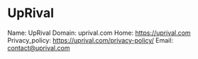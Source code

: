 
# UpRival

Name: UpRival
Domain: uprival.com
Home: https://uprival.com
Privacy_policy: https://uprival.com/privacy-policy/
Email: contact@uprival.com

